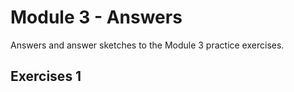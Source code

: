 # Module 3 - Answers

Answers and answer sketches to the Module 3 practice exercises.

## Exercises 1